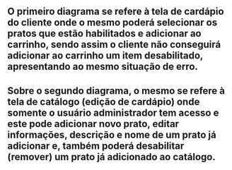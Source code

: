 ## O primeiro diagrama se refere à tela de cardápio do cliente onde o mesmo poderá selecionar os pratos que estão habilitados e adicionar ao carrinho, sendo assim o cliente não conseguirá adicionar ao carrinho um item desabilitado, apresentando ao mesmo situação de erro.

## Sobre o segundo diagrama, o mesmo se refere à tela de catálogo (edição de cardápio) onde somente o usuário administrador tem acesso e este pode adicionar novo prato, editar informações, descrição e nome de um prato já adicionar e, também poderá desabilitar (remover) um prato já adicionado ao catálogo.
